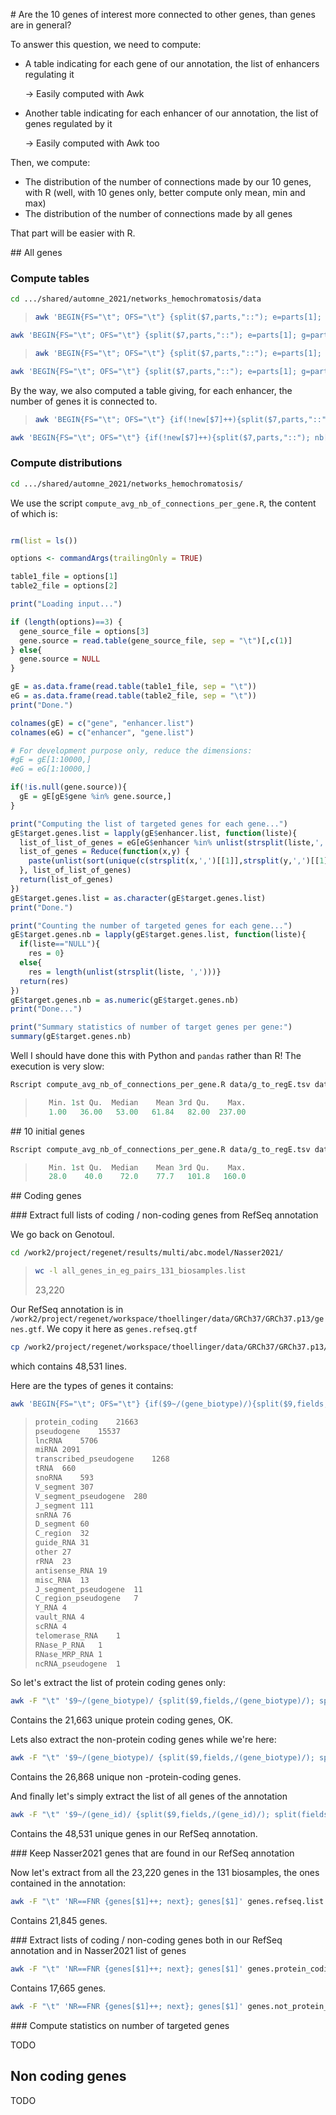 # Are the 10 genes of interest more connected to other genes, than genes are in general?

To answer this question, we need to compute:

* A table indicating for each gene of our annotation, the list of enhancers regulating it

  -> Easily computed with Awk

* Another table indicating for each enhancer of our annotation, the list of genes regulated by it

  -> Easily computed with Awk too

Then, we compute:

* The distribution of the number of connections made by our 10 genes, with R (well, with 10 genes only, better compute only mean, min and max)
* The distribution of the number of connections made by all genes

That part will be easier with R.

## All genes

### Compute tables

```bash
cd .../shared/automne_2021/networks_hemochromatosis/data
```

> ```bash
> awk 'BEGIN{FS="\t"; OFS="\t"} {split($7,parts,"::"); e=parts[1]; g=parts[2]; if(!new[e,g]++){if(reg[g]){reg[g]=reg[g]","e} else {reg[g]=e}}} END{for(g in reg){print g, reg[g]}}' <(head -n 1000 Nasser2021ABCPredictions.all_biosamples.all_putative_enhancers.merged_enhancers.sorted.bedpe) |head
> ```

```bash
awk 'BEGIN{FS="\t"; OFS="\t"} {split($7,parts,"::"); e=parts[1]; g=parts[2]; if(!new[e,g]++){if(reg[g]){reg[g]=reg[g]","e} else {reg[g]=e}}} END{for(g in reg){print g, reg[g]}}' Nasser2021ABCPredictions.all_biosamples.all_putative_enhancers.merged_enhancers.sorted.bedpe |sort -dk1,1 > g_to_regE.tsv
```

> ```bash
> awk 'BEGIN{FS="\t"; OFS="\t"} {split($7,parts,"::"); e=parts[1]; g=parts[2]; if(!new[e,g]++){if(reg[e]){reg[e]=reg[e]","g} else {reg[e]=g}}} END{for(e in reg){print e, reg[e]}}' <(head -n 1000 Nasser2021ABCPredictions.all_biosamples.all_putative_enhancers.merged_enhancers.sorted.bedpe) |head
> ```

```bash
awk 'BEGIN{FS="\t"; OFS="\t"} {split($7,parts,"::"); e=parts[1]; g=parts[2]; if(!new[e,g]++){if(reg[e]){reg[e]=reg[e]","g} else {reg[e]=g}}} END{for(e in reg){print e, reg[e]}}' Nasser2021ABCPredictions.all_biosamples.all_putative_enhancers.merged_enhancers.sorted.bedpe > e_to_regG.tsv
```



By the way, we also computed a table giving, for each enhancer, the number of genes it is connected to.

> ```bash
> awk 'BEGIN{FS="\t"; OFS="\t"} {if(!new[$7]++){split($7,parts,"::"); nb[parts[1]]++}} END{for(e in nb){print e, nb[e]}}' <(head -n 1000 Nasser2021ABCPredictions.all_biosamples.all_putative_enhancers.merged_enhancers.sorted.bedpe) |head
> ```

```bash
awk 'BEGIN{FS="\t"; OFS="\t"} {if(!new[$7]++){split($7,parts,"::"); nb[parts[1]]++}} END{for(e in nb){print e, nb[e]}}' Nasser2021ABCPredictions.all_biosamples.all_putative_enhancers.merged_enhancers.sorted.bedpe > e_to_nbG.tsv
```

### Compute distributions

```bash
cd .../shared/automne_2021/networks_hemochromatosis/
```

We use the script `compute_avg_nb_of_connections_per_gene.R`, the content of which is:

```R

rm(list = ls())

options <- commandArgs(trailingOnly = TRUE)

table1_file = options[1]
table2_file = options[2]

print("Loading input...")

if (length(options)==3) {
  gene_source_file = options[3]
  gene.source = read.table(gene_source_file, sep = "\t")[,c(1)]
} else{
  gene.source = NULL
}

gE = as.data.frame(read.table(table1_file, sep = "\t"))
eG = as.data.frame(read.table(table2_file, sep = "\t"))
print("Done.")

colnames(gE) = c("gene", "enhancer.list")
colnames(eG) = c("enhancer", "gene.list")

# For development purpose only, reduce the dimensions:
#gE = gE[1:10000,]
#eG = eG[1:10000,]

if(!is.null(gene.source)){
  gE = gE[gE$gene %in% gene.source,]
}

print("Computing the list of targeted genes for each gene...")
gE$target.genes.list = lapply(gE$enhancer.list, function(liste){
  list_of_list_of_genes = eG[eG$enhancer %in% unlist(strsplit(liste,',')),]$gene.list
  list_of_genes = Reduce(function(x,y) {
    paste(unlist(sort(unique(c(strsplit(x,',')[[1]],strsplit(y,',')[[1]])))), collapse=',')
  }, list_of_list_of_genes)
  return(list_of_genes)
})
gE$target.genes.list = as.character(gE$target.genes.list)
print("Done.")

print("Counting the number of targeted genes for each gene...")
gE$target.genes.nb = lapply(gE$target.genes.list, function(liste){
  if(liste=="NULL"){
    res = 0}
  else{
    res = length(unlist(strsplit(liste, ',')))}
  return(res)
})
gE$target.genes.nb = as.numeric(gE$target.genes.nb)
print("Done...")

print("Summary statistics of number of target genes per gene:")
summary(gE$target.genes.nb)
```

Well I should have done this with Python and `pandas` rather than R! The execution is very slow:

```bash
Rscript compute_avg_nb_of_connections_per_gene.R data/g_to_regE.tsv data/e_to_regG.tsv 10genes.list
```

> ```R
>    Min. 1st Qu.  Median    Mean 3rd Qu.    Max. 
>    1.00   36.00   53.00   61.84   82.00  237.00
> ```

## 10 initial genes

```bash
Rscript compute_avg_nb_of_connections_per_gene.R data/g_to_regE.tsv data/e_to_regG.tsv 10genes.list
```

> ```R
>    Min. 1st Qu.  Median    Mean 3rd Qu.    Max. 
>    28.0    40.0    72.0    77.7   101.8   160.0
> ```

## Coding genes

### Extract full lists of coding / non-coding genes from RefSeq annotation

We go back on Genotoul.

```bash
cd /work2/project/regenet/results/multi/abc.model/Nasser2021/
```

> ```bash
> wc -l all_genes_in_eg_pairs_131_biosamples.list
> ```
>
> 23,220

Our RefSeq annotation is in `/work2/project/regenet/workspace/thoellinger/data/GRCh37/GRCh37.p13/genes.gtf`. We copy it here as `genes.refseq.gtf`

```bash
cp /work2/project/regenet/workspace/thoellinger/data/GRCh37/GRCh37.p13/genes.gtf genes.refseq.gtf
```

which contains 48,531 lines.

Here are the types of genes it contains:

```bash
awk 'BEGIN{FS="\t"; OFS="\t"} {if($9~/(gene_biotype)/){split($9,fields,/(gene_biotype)/); split(fields[2],subf,"\""); biotypes[subf[2]]++}} END{for(u in biotypes){print u, biotypes[u]}}' genes.refseq.gtf |sort -nrk2,2
```

> ```bash
> protein_coding	21663
> pseudogene	15537
> lncRNA	5706
> miRNA	2091
> transcribed_pseudogene	1268
> tRNA	660
> snoRNA	593
> V_segment	307
> V_segment_pseudogene	280
> J_segment	111
> snRNA	76
> D_segment	60
> C_region	32
> guide_RNA	31
> other	27
> rRNA	23
> antisense_RNA	19
> misc_RNA	13
> J_segment_pseudogene	11
> C_region_pseudogene	7
> Y_RNA	4
> vault_RNA	4
> scRNA	4
> telomerase_RNA	1
> RNase_P_RNA	1
> RNase_MRP_RNA	1
> ncRNA_pseudogene	1
> ```

So let's extract the list of protein coding genes only: 

```bash
awk -F "\t" '$9~/(gene_biotype)/ {split($9,fields,/(gene_biotype)/); split(fields[2],sub1,"\""); if(sub1[2]=="protein_coding"){if($9~/(gene_id)/){split($9,fields,/(gene_id)/); split(fields[2],sub2,"\""); print sub2[2]}}}' genes.refseq.gtf |sort -dk1,1 |uniq > genes.protein_coding.refseq.list 
```

Contains the 21,663 unique protein coding genes, OK.

Lets also extract the non-protein coding genes while we're here:

```bash
awk -F "\t" '$9~/(gene_biotype)/ {split($9,fields,/(gene_biotype)/); split(fields[2],sub1,"\""); if(sub1[2]!="protein_coding"){if($9~/(gene_id)/){split($9,fields,/(gene_id)/); split(fields[2],sub2,"\""); print sub2[2]}}}' genes.refseq.gtf |sort -dk1,1 |uniq > genes.not_protein_coding.refseq.list 
```

Contains the 26,868 unique non -protein-coding genes.

And finally let's simply extract the list of all genes of the annotation

```bash
awk -F "\t" '$9~/(gene_id)/ {split($9,fields,/(gene_id)/); split(fields[2],subf,"\""); print subf[2]}' genes.refseq.gtf |sort -dk1,1 |uniq > genes.refseq.list 
```

Contains the 48,531 unique genes in our RefSeq annotation.

### Keep Nasser2021 genes that are found in our RefSeq annotation

Now let's extract from all the 23,220 genes in the 131 biosamples, the ones contained in the annotation:

```bash
awk -F "\t" 'NR==FNR {genes[$1]++; next}; genes[$1]' genes.refseq.list all_genes_in_eg_pairs_131_biosamples.list > all_genes_in_eg_pairs_131_biosamples.in_annotation.list
```

Contains 21,845 genes.

### Extract lists of coding / non-coding genes both in our RefSeq annotation and in Nasser2021 list of genes

```bash
awk -F "\t" 'NR==FNR {genes[$1]++; next}; genes[$1]' genes.protein_coding.refseq.list all_genes_in_eg_pairs_131_biosamples.list > all_genes_in_eg_pairs_131_biosamples.in_annotation.protein_coding.list
```

Contains 17,665 genes.

```bash
awk -F "\t" 'NR==FNR {genes[$1]++; next}; genes[$1]' genes.not_protein_coding.refseq.list all_genes_in_eg_pairs_131_biosamples.list > all_genes_in_eg_pairs_131_biosamples.in_annotation.non_protein_coding.list
```



### Compute statistics on number of targeted genes

TODO

## Non coding genes

TODO



